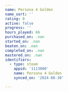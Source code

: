 ```yaml
---
name: Persona 4 Golden
name_sort: ''
rating: 0
active: false
progress: ''
hours_played: 66
purchased_on: .nan
started_on: .nan
beaten_on: .nan
completed_on: .nan
mastered_on: .nan
identifiers:
  - type: steam
    appid: '1113000'
    name: Persona 4 Golden
    synced_on: '2024-08-30'

---
```

